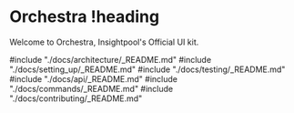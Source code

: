 # Orchestra !heading

Welcome to Orchestra, Insightpool's Official UI kit.

#include "./docs/architecture/_README.md"
#include "./docs/setting_up/_README.md"
#include "./docs/testing/_README.md"
#include "./docs/api/_README.md"
#include "./docs/commands/_README.md"
#include "./docs/contributing/_README.md"
